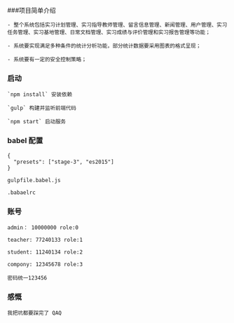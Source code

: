 ###项目简单介绍

	- 整个系统包括实习计划管理、实习指导教师管理、留言信息管理、新闻管理、用户管理、实习任务管理、实习基地管理、日常文档管理、实习成绩与评价管理和实习报告管理等功能；

	- 系统要实现满足多种条件的统计分析功能，部分统计数据要采用图表的格式呈现；
	
	- 系统要有一定的安全控制策略；

### 启动


	`npm install` 安装依赖

	`gulp` 构建并监听前端代码

	`npm start` 启动服务

### babel 配置

    {
      "presets": ["stage-3", "es2015"]
    }

    gulpfile.babel.js

    .babaelrc


### 账号

    admin： 10000000 role:0

    teacher: 77240133 role:1

    student: 11240134 role:2

    compony: 12345678 role:3

    密码统一123456

### 感慨
	
	我把坑都要踩完了 QAQ